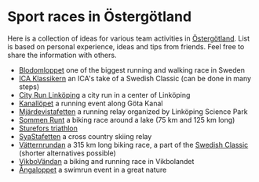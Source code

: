 Sport races in Östergötland
========================================

Here is a collection of ideas for various team activities in [Östergötland](https://en.wikipedia.org/wiki/%C3%96sterg%C3%B6tland). List is based on personal experience, ideas and tips from friends. Feel free to share the information with others.

* [Blodomloppet](https://blodomloppet.se/) one of the biggest running and walking race in Sweden
* [ICA Klassikern](https://icaklassikern.se/) an ICA's take of a Swedish Classic (can be done in many steps)
* [City Run Linköping](https://nordicsportevent.se/lopning/cityrun-linkoping/) a city run in a center of Linköping
* [Kanallöpet](http://www.kanallopet.com/) a running event along Göta Kanal
* [Mjärdevistafetten](https://linkopingsciencepark.se/event/mjardevistafetten-4/) a running relay organized by Linköping Science Park
* [Sommen Runt](https://www.svenskalag.se/sommenrunt) a biking race around a lake (75 km and 125 km long)
* [Sturefors triathlon](https://www.facebook.com/stureforstriathlon/)
* [SyaStafetten](https://idrottonline.se/SyaSK-Skidor/tavlingar/gamlatavlingar/SyaStafetten) a cross country skiing relay
* [Vätternrundan](https://vatternrundan.se/en/) a 315 km long biking race, a part of the [Swedish Classic](https://ensvenskklassiker.se/en/) (shorter alternatives possible)
* [VikboVändan](http://vikbovandan.se/) a biking and running race in Vikbolandet
* [Ångaloppet](https://angaloppet.se/) a swimrun event in a great nature
